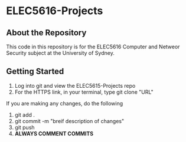 # ELEC5616-Projects

## About the Repository
This code in this repository is for the ELEC5616 Computer and Netweor Security subject at the University of Sydney. 

## Getting Started
1. Log into git and view the ELEC5615-Projects repo
2. For the HTTPS link, in your terminal, type git clone "URL"

If you are making any changes, do the following
1. git add .
2. git commit -m "breif description of changes"
3. git push
4. **ALWAYS COMMENT COMMITS**
